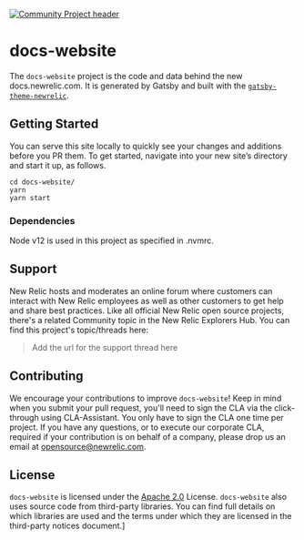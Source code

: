 [![Community Project header](https://github.com/newrelic/opensource-website/raw/master/src/images/categories/Community_Project.png)](https://opensource.newrelic.com/oss-category/#community-project)

# docs-website

The `docs-website` project is the code and data behind the new docs.newrelic.com. It is generated by Gatsby and built with the [`gatsby-theme-newrelic`](https://github.com/newrelic/gatsby-theme-newrelic/tree/develop/packages/gatsby-theme-newrelic). 

## Getting Started

You can serve this site locally to quickly see your changes and additions before you PR them. To get started, navigate into your new site’s directory and start it up, as follows.

```
cd docs-website/
yarn 
yarn start 
```

### Dependencies 

Node v12 is used in this project as specified in .nvmrc.

## Support

New Relic hosts and moderates an online forum where customers can interact with New Relic employees as well as other customers to get help and share best practices. Like all official New Relic open source projects, there's a related Community topic in the New Relic Explorers Hub. You can find this project's topic/threads here:

>Add the url for the support thread here

## Contributing
We encourage your contributions to improve `docs-website`! Keep in mind when you submit your pull request, you'll need to sign the CLA via the click-through using CLA-Assistant. You only have to sign the CLA one time per project.
If you have any questions, or to execute our corporate CLA, required if your contribution is on behalf of a company,  please drop us an email at opensource@newrelic.com.

## License
`docs-website` is licensed under the [Apache 2.0](http://apache.org/licenses/LICENSE-2.0.txt) License.
`docs-website` also uses source code from third-party libraries. You can find full details on which libraries are used and the terms under which they are licensed in the third-party notices document.]
